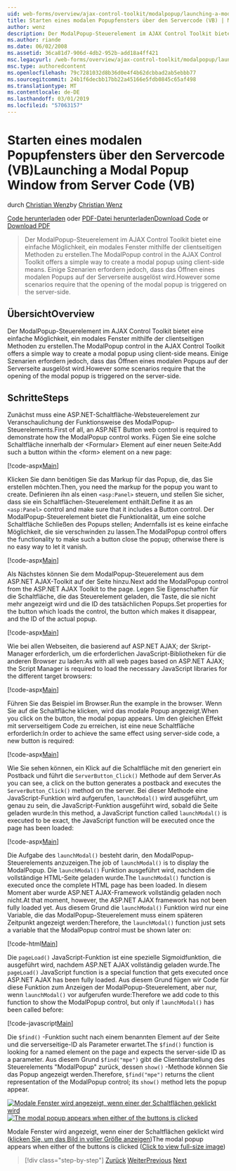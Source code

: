 ```yaml
---
uid: web-forms/overview/ajax-control-toolkit/modalpopup/launching-a-modal-popup-window-from-server-code-vb
title: Starten eines modalen Popupfensters über den Servercode (VB) | Microsoft-Dokumentation
author: wenz
description: Der ModalPopup-Steuerelement im AJAX Control Toolkit bietet eine einfache Möglichkeit, ein modales Fenster mithilfe der clientseitigen Methoden zu erstellen. Einige Szenarien erfordern jedoch, t...
ms.author: riande
ms.date: 06/02/2008
ms.assetid: 36ca81d7-906d-4db2-952b-add18a4ff421
msc.legacyurl: /web-forms/overview/ajax-control-toolkit/modalpopup/launching-a-modal-popup-window-from-server-code-vb
msc.type: authoredcontent
ms.openlocfilehash: 79c7281032d8b36d0e4f4b62dcbbad2ab5ebbb77
ms.sourcegitcommit: 24b1f6decbb17bb22a45166e5fdb0845c65af498
ms.translationtype: MT
ms.contentlocale: de-DE
ms.lasthandoff: 03/01/2019
ms.locfileid: "57063157"
---
```

<a name="launching-a-modal-popup-window-from-server-code-vb"></a><span data-ttu-id="1eadd-104">Starten eines modalen Popupfensters über den Servercode (VB)</span><span class="sxs-lookup"><span data-stu-id="1eadd-104">Launching a Modal Popup Window from Server Code (VB)</span></span>
====================
<span data-ttu-id="1eadd-105">durch [Christian Wenz](https://github.com/wenz)</span><span class="sxs-lookup"><span data-stu-id="1eadd-105">by [Christian Wenz](https://github.com/wenz)</span></span>

<span data-ttu-id="1eadd-106">[Code herunterladen](http://download.microsoft.com/download/2/4/0/24052038-f942-4336-905b-b60ae56f0dd5/ModalPopup1.vb.zip) oder [PDF-Datei herunterladen](http://download.microsoft.com/download/b/6/a/b6ae89ee-df69-4c87-9bfb-ad1eb2b23373/modalpopup1VB.pdf)</span><span class="sxs-lookup"><span data-stu-id="1eadd-106">[Download Code](http://download.microsoft.com/download/2/4/0/24052038-f942-4336-905b-b60ae56f0dd5/ModalPopup1.vb.zip) or [Download PDF](http://download.microsoft.com/download/b/6/a/b6ae89ee-df69-4c87-9bfb-ad1eb2b23373/modalpopup1VB.pdf)</span></span>

> <span data-ttu-id="1eadd-107">Der ModalPopup-Steuerelement im AJAX Control Toolkit bietet eine einfache Möglichkeit, ein modales Fenster mithilfe der clientseitigen Methoden zu erstellen.</span><span class="sxs-lookup"><span data-stu-id="1eadd-107">The ModalPopup control in the AJAX Control Toolkit offers a simple way to create a modal popup using client-side means.</span></span> <span data-ttu-id="1eadd-108">Einige Szenarien erfordern jedoch, dass das Öffnen eines modalen Popups auf der Serverseite ausgelöst wird.</span><span class="sxs-lookup"><span data-stu-id="1eadd-108">However some scenarios require that the opening of the modal popup is triggered on the server-side.</span></span>


## <a name="overview"></a><span data-ttu-id="1eadd-109">Übersicht</span><span class="sxs-lookup"><span data-stu-id="1eadd-109">Overview</span></span>

<span data-ttu-id="1eadd-110">Der ModalPopup-Steuerelement im AJAX Control Toolkit bietet eine einfache Möglichkeit, ein modales Fenster mithilfe der clientseitigen Methoden zu erstellen.</span><span class="sxs-lookup"><span data-stu-id="1eadd-110">The ModalPopup control in the AJAX Control Toolkit offers a simple way to create a modal popup using client-side means.</span></span> <span data-ttu-id="1eadd-111">Einige Szenarien erfordern jedoch, dass das Öffnen eines modalen Popups auf der Serverseite ausgelöst wird.</span><span class="sxs-lookup"><span data-stu-id="1eadd-111">However some scenarios require that the opening of the modal popup is triggered on the server-side.</span></span>

## <a name="steps"></a><span data-ttu-id="1eadd-112">Schritte</span><span class="sxs-lookup"><span data-stu-id="1eadd-112">Steps</span></span>

<span data-ttu-id="1eadd-113">Zunächst muss eine ASP.NET-Schaltfläche-Websteuerelement zur Veranschaulichung der Funktionsweise des ModalPopup-Steuerelements.</span><span class="sxs-lookup"><span data-stu-id="1eadd-113">First of all, an ASP.NET Button web control is required to demonstrate how the ModalPopup control works.</span></span> <span data-ttu-id="1eadd-114">Fügen Sie eine solche Schaltfläche innerhalb der &lt;Formular&gt; Element auf einer neuen Seite:</span><span class="sxs-lookup"><span data-stu-id="1eadd-114">Add such a button within the &lt;form&gt; element on a new page:</span></span>

[!code-aspx[Main](launching-a-modal-popup-window-from-server-code-vb/samples/sample1.aspx)]

<span data-ttu-id="1eadd-115">Klicken Sie dann benötigen Sie das Markup für das Popup, die, das Sie erstellen möchten.</span><span class="sxs-lookup"><span data-stu-id="1eadd-115">Then, you need the markup for the popup you want to create.</span></span> <span data-ttu-id="1eadd-116">Definieren ihn als einen `<asp:Panel>` steuern, und stellen Sie sicher, dass sie ein Schaltflächen-Steuerelement enthält.</span><span class="sxs-lookup"><span data-stu-id="1eadd-116">Define it as an `<asp:Panel>` control and make sure that it includes a Button control.</span></span> <span data-ttu-id="1eadd-117">Der ModalPopup-Steuerelement bietet die Funktionalität, um eine solche Schaltfläche Schließen des Popups stellen; Andernfalls ist es keine einfache Möglichkeit, die sie verschwinden zu lassen.</span><span class="sxs-lookup"><span data-stu-id="1eadd-117">The ModalPopup control offers the functionality to make such a button close the popup; otherwise there is no easy way to let it vanish.</span></span>

[!code-aspx[Main](launching-a-modal-popup-window-from-server-code-vb/samples/sample2.aspx)]

<span data-ttu-id="1eadd-118">Als Nächstes können Sie dem ModalPopup-Steuerelement aus dem ASP.NET AJAX-Toolkit auf der Seite hinzu.</span><span class="sxs-lookup"><span data-stu-id="1eadd-118">Next add the ModalPopup control from the ASP.NET AJAX Toolkit to the page.</span></span> <span data-ttu-id="1eadd-119">Legen Sie Eigenschaften für die Schaltfläche, die das Steuerelement geladen, die Taste, die sie nicht mehr angezeigt wird und die ID des tatsächlichen Popups.</span><span class="sxs-lookup"><span data-stu-id="1eadd-119">Set properties for the button which loads the control, the button which makes it disappear, and the ID of the actual popup.</span></span>

[!code-aspx[Main](launching-a-modal-popup-window-from-server-code-vb/samples/sample3.aspx)]

<span data-ttu-id="1eadd-120">Wie bei allen Webseiten, die basierend auf ASP.NET AJAX; der Skript-Manager erforderlich, um die erforderlichen JavaScript-Bibliotheken für die anderen Browser zu laden:</span><span class="sxs-lookup"><span data-stu-id="1eadd-120">As with all web pages based on ASP.NET AJAX; the Script Manager is required to load the necessary JavaScript libraries for the different target browsers:</span></span>

[!code-aspx[Main](launching-a-modal-popup-window-from-server-code-vb/samples/sample4.aspx)]

<span data-ttu-id="1eadd-121">Führen Sie das Beispiel im Browser.</span><span class="sxs-lookup"><span data-stu-id="1eadd-121">Run the example in the browser.</span></span> <span data-ttu-id="1eadd-122">Wenn Sie auf die Schaltfläche klicken, wird das modale Popup angezeigt.</span><span class="sxs-lookup"><span data-stu-id="1eadd-122">When you click on the button, the modal popup appears.</span></span> <span data-ttu-id="1eadd-123">Um den gleichen Effekt mit serverseitigem Code zu erreichen, ist eine neue Schaltfläche erforderlich:</span><span class="sxs-lookup"><span data-stu-id="1eadd-123">In order to achieve the same effect using server-side code, a new button is required:</span></span>

[!code-aspx[Main](launching-a-modal-popup-window-from-server-code-vb/samples/sample5.aspx)]

<span data-ttu-id="1eadd-124">Wie Sie sehen können, ein Klick auf die Schaltfläche mit den generiert ein Postback und führt die `ServerButton_Click()` Methode auf dem Server.</span><span class="sxs-lookup"><span data-stu-id="1eadd-124">As you can see, a click on the button generates a postback and executes the `ServerButton_Click()` method on the server.</span></span> <span data-ttu-id="1eadd-125">Bei dieser Methode eine JavaScript-Funktion wird aufgerufen, `launchModal()` wird ausgeführt, um genau zu sein, die JavaScript-Funktion ausgeführt wird, sobald die Seite geladen wurde:</span><span class="sxs-lookup"><span data-stu-id="1eadd-125">In this method, a JavaScript function called `launchModal()` is executed to be exact, the JavaScript function will be executed once the page has been loaded:</span></span>

[!code-aspx[Main](launching-a-modal-popup-window-from-server-code-vb/samples/sample6.aspx)]

<span data-ttu-id="1eadd-126">Die Aufgabe des `launchModal()` besteht darin, den ModalPopup-Steuerelements anzuzeigen.</span><span class="sxs-lookup"><span data-stu-id="1eadd-126">The job of `launchModal()` is to display the ModalPopup.</span></span> <span data-ttu-id="1eadd-127">Die `launchModal()` Funktion ausgeführt wird, nachdem die vollständige HTML-Seite geladen wurde.</span><span class="sxs-lookup"><span data-stu-id="1eadd-127">The `launchModal()` function is executed once the complete HTML page has been loaded.</span></span> <span data-ttu-id="1eadd-128">In diesem Moment aber wurde ASP.NET AJAX-Framework vollständig geladen noch nicht.</span><span class="sxs-lookup"><span data-stu-id="1eadd-128">At that moment, however, the ASP.NET AJAX framework has not been fully loaded yet.</span></span> <span data-ttu-id="1eadd-129">Aus diesem Grund die `launchModal()` Funktion wird nur eine Variable, die das ModalPopup-Steuerelement muss einem späteren Zeitpunkt angezeigt werden:</span><span class="sxs-lookup"><span data-stu-id="1eadd-129">Therefore, the `launchModal()` function just sets a variable that the ModalPopup control must be shown later on:</span></span>

[!code-html[Main](launching-a-modal-popup-window-from-server-code-vb/samples/sample7.html)]

<span data-ttu-id="1eadd-130">Die `pageLoad()` JavaScript-Funktion ist eine spezielle Sigmoidfunktion, die ausgeführt wird, nachdem ASP.NET AJAX vollständig geladen wurde.</span><span class="sxs-lookup"><span data-stu-id="1eadd-130">The `pageLoad()` JavaScript function is a special function that gets executed once ASP.NET AJAX has been fully loaded.</span></span> <span data-ttu-id="1eadd-131">Aus diesem Grund fügen wir Code für diese Funktion zum Anzeigen der ModalPopup-Steuerelement, aber nur, wenn `launchModal()` vor aufgerufen wurde:</span><span class="sxs-lookup"><span data-stu-id="1eadd-131">Therefore we add code to this function to show the ModalPopup control, but only if `launchModal()` has been called before:</span></span>

[!code-javascript[Main](launching-a-modal-popup-window-from-server-code-vb/samples/sample8.js)]

<span data-ttu-id="1eadd-132">Die `$find()` -Funktion sucht nach einem benannten Element auf der Seite und die serverseitige-ID als Parameter erwartet.</span><span class="sxs-lookup"><span data-stu-id="1eadd-132">The `$find()` function is looking for a named element on the page and expects the server-side ID as a parameter.</span></span> <span data-ttu-id="1eadd-133">Aus diesem Grund `$find("mpe")` gibt die Clientdarstellung des Steuerelements "ModalPopup" zurück, dessen `show()` -Methode können Sie das Popup angezeigt werden.</span><span class="sxs-lookup"><span data-stu-id="1eadd-133">Therefore, `$find("mpe")` returns the client representation of the ModalPopup control; its `show()` method lets the popup appear.</span></span>


<span data-ttu-id="1eadd-134">[![Modale Fenster wird angezeigt, wenn einer der Schaltflächen geklickt wird](launching-a-modal-popup-window-from-server-code-vb/_static/image2.png)](launching-a-modal-popup-window-from-server-code-vb/_static/image1.png)</span><span class="sxs-lookup"><span data-stu-id="1eadd-134">[![The modal popup appears when either of the buttons is clicked](launching-a-modal-popup-window-from-server-code-vb/_static/image2.png)](launching-a-modal-popup-window-from-server-code-vb/_static/image1.png)</span></span>

<span data-ttu-id="1eadd-135">Modale Fenster wird angezeigt, wenn einer der Schaltflächen geklickt wird ([klicken Sie, um das Bild in voller Größe anzeigen](launching-a-modal-popup-window-from-server-code-vb/_static/image3.png))</span><span class="sxs-lookup"><span data-stu-id="1eadd-135">The modal popup appears when either of the buttons is clicked ([Click to view full-size image](launching-a-modal-popup-window-from-server-code-vb/_static/image3.png))</span></span>

> [!div class="step-by-step"]
> <span data-ttu-id="1eadd-136">[Zurück](positioning-a-modalpopup-cs.md)
> [Weiter](using-modalpopup-with-a-repeater-control-vb.md)</span><span class="sxs-lookup"><span data-stu-id="1eadd-136">[Previous](positioning-a-modalpopup-cs.md)
[Next](using-modalpopup-with-a-repeater-control-vb.md)</span></span>

